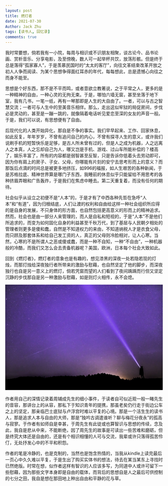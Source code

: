 ```yaml
---
layout: post
title: 燃灯者
date: 2021-07-30
Author: Jack Zhu
tags: [读书人, 回忆录]
comments: true
---
```


我时常要想，倘若我有一小院，每周与相识或不识朋友相聚，谈古论今、品书论画、赏析音乐、分享电影，及至傍晚，数人可一起举杯共饮，放荡形骸。但是终于总是落得“孤家寡人”，于是羡慕民国时的“太太的客厅”，向往文革结束改革开放之初人人争而阅读、为某个思想争得面红耳赤的年代，每每想此，总是遗憾心向往之而身不能至。

思想是个好东西，那不是不平而鸣，或者意欲立教著说，之于平常之人，更多的是一种精神的自由，一种心灵的无拘无束。于是，哪怕六墙无窗，甚至坐落于地下室，我有几书，一笔一纸，再有一琴那即是人生的大自由了。一者，可以与古之智慧交流；一者可与人生中的至美音乐相伴。那么，走出这似牢狱的局促房间，步伐必是灵动的，甚至是一蹦一跳的，就像隔着电话听见爱恋至深的女友的声音一般。于是，我们可以说，有思想便有了自由。

后现代化的人类开始异化，那自是不争的事实。我们早早起来、工作、回家休息，如此反复，年年岁岁，不曾有追问自己的内心，不曾有探寻人生的意义，或许我们说刷手机的短暂快乐是足够，是古人所未曾有过的，但是人之成为机器，人之远离人之本真，人之忘却自己为人，哪又岂是手机、游戏、过山车所能补偿的？楼高了，娱乐丰富了，所有的内容都是弱智甚至反智，只是告诉你低着头去劳动即可，因为你有肩上的房子、子女、父母，你哪能有片刻的安宁去思考形而上的意义？而那饭后点滴的时间总是被更多地挤压，如996的福报，如人生艰苦的各种新闻，于是苏格拉底、精神世界算是哪门子东西，我睡前的休息似乎只能留给不用思考的各种挤眉弄眼和广告轰炸，于是我们在焦虑中睡去。第二天重复着，而没有任何的期待。

社会似乎从设立之初便不是“人本”的，于是才有了中西各种先哲在急呼“人本”和“有道”，因为归根结底，人们让渡的权利和自由给这样一种社会组织所应得的是自身的发展，不只身体的形方面，也自然包括更高意义的形而上的精神追求。然而，社会也是由一部分人来管理的，而人是自私和短视的，于是“人本”不是他们所追求的，而变为如何固化自身的利益甚至千秋万代，到了基层与人民朝夕相处的管理者则更多是傻和蠢，自然是不知道权力的来由，不知道纳税人才是衣食父母，而只顾及那套体系和给自己发工资的人，真正的父母则冷脸相对，让人心寒。当然，心寒的不是所谓人之恶或傻或蠢，而是一种不自知，一种“不自由”，一种机器般的冷酷，而我们又怎么会去责备机器呢？美国，欧洲，日本每个社会大致如此。

回到《燃灯者》，燃灯者的意象也是有趣的，想见漆黑的深夜一处若隐若现的灯烛，而那灯烛给深夜独行者所带来的激励与慰藉，也自然坚定了他的脚步，而深夜独行也自是另一意义上的燃灯，倘若凭窗而望的人们看到了夜间踽踽而行但又坚定沉静的步伐那自是另一种激励与慰藉，如是则灯火相传，永不会熄。

![torch](../assets/images/torch.png)

作者用自己的深情记录着周辅成先生的细小事件，于读者自可似近观一般一睹先生的音容，那讲台上的从容，那私下于知识青年的提携，那虽老矣仍行走于街边公车之上的坚定，那亲临巴士底狱与卢浮宫时难以平复的心境。那是一个活生生的读书人，那是追求人本与自由的大师，那是“独吟古调遣谁听？聊与梅花分夜永”的孤高与寂寥。于作者有如师自是幸甚，于周先生有此徒或也算智识与思想的传续，念及此，我自是悲从中来，不能断绝，因了周先生的故事是可读出一些苦难和磨砺，但是终究大体还是自由的，还是有个相识相懂的人可与交流，我辈或许只落得孤苦伶仃，无处抒发心中的不平和积怨。

作者的笔是冷静的，也是克制的，当然也是饱含热情的，当我从kindle上读完最后一页心中久久难以平复，于是生出了购买实体书的想法，待去在某当某东上寻找时已然绝版。时常在想，似作者这样有智识的人应该多写，为同道中人或许可留下一些慰藉，因为那些文字本身即是自由的载体，而背后的思想自是人之最后可供控制的七分之田，我自是想在那田地上种出自由和平静的花与草。